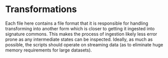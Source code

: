 # Transformations

Each file here contains a file format that it is responsible for handling transforming into another form which is closer to getting it ingested into signature commons. This makes the process of ingestion likely less error prone as any intermediate states can be inspected. Ideally, as much as possible, the scripts should operate on streaming data (as to eliminate huge memory requirements for large datasets).
